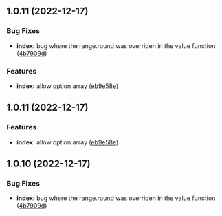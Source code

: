 ## 1.0.11 (2022-12-17)


### Bug Fixes

* **index:** bug where the range.round was overriden in the value function ([4b7909d](https://github.com/LukyVj/randomiCSSer/commit/4b7909d4cc116cbff90dfee75fa6609ce8c5c221))


### Features

* **index:** allow option array ([eb9e58e](https://github.com/LukyVj/randomiCSSer/commit/eb9e58e8913522e3628bac60519f70cec8bac858))



## 1.0.11 (2022-12-17)

### Features

- **index:** allow option array ([eb9e58e](https://github.com/LukyVj/randomiCSSer/commit/eb9e58e8913522e3628bac60519f70cec8bac858))

## 1.0.10 (2022-12-17)

### Bug Fixes

- **index:** bug where the range.round was overriden in the value function ([4b7909d](https://github.com/LukyVj/randomiCSSer/commit/4b7909d4cc116cbff90dfee75fa6609ce8c5c221))
